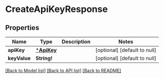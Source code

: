 # CreateApiKeyResponse

## Properties
Name | Type | Description | Notes
------------ | ------------- | ------------- | -------------
**apiKey** | [***ApiKey**](APIKey.md) |  | [optional] [default to null]
**keyValue** | **String!** |  | [optional] [default to null]

[[Back to Model list]](../README.md#documentation-for-models) [[Back to API list]](../README.md#documentation-for-api-endpoints) [[Back to README]](../README.md)


